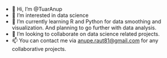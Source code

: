 - 👋 Hi, I’m @TuarAnup
- 👀 I’m interested in data science
- 🌱 I’m currently learning R and Python for data smoothing and visualization. And planning to go further with data analysis.
- 💞️ I’m looking to collaborate on data science related projects.
- 📫 You can contact me via anupe.raut81@gmail.com for any collaborative projects.

<!---
TuarAnup/TuarAnup is a ✨ special ✨ repository because its `README.md` (this file) appears on your GitHub profile.
You can click the Preview link to take a look at your changes.
--->
